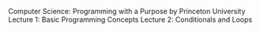 Computer Science: Programming with a Purpose
by Princeton University
Lecture 1: Basic Programming Concepts
Lecture 2: Conditionals and Loops
